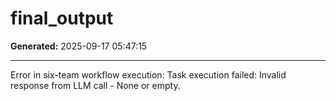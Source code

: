 # final_output

**Generated:** 2025-09-17 05:47:15

---

Error in six-team workflow execution: Task execution failed: Invalid response from LLM call - None or empty.